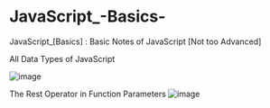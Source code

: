 # JavaScript_-Basics-
JavaScript_[Basics] : Basic Notes of JavaScript [Not too Advanced]


All Data Types of JavaScript

![image](https://user-images.githubusercontent.com/84225690/197570086-c24239cb-59e8-48e2-b940-1e7cb7c9c4f6.png)


The Rest Operator in Function Parameters
![image](https://user-images.githubusercontent.com/84225690/197603121-c1757c62-9926-4d0a-9bd9-d03faaca1e65.png)
